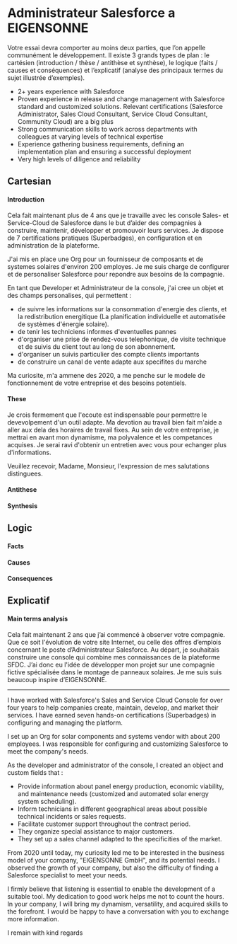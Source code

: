 #  Administrateur Salesforce a EIGENSONNE
Votre essai devra comporter au moins deux parties, que l’on appelle communément le développement. Il existe 3 grands types de plan : le cartésien (introduction / thèse / antithèse et synthèse), le logique (faits / causes et conséquences) et l’explicatif (analyse des principaux termes du sujet illustrée d’exemples).

- 2+ years experience with Salesforce
- Proven experience in release and change management with Salesforce standard and customized solutions. Relevant certifications (Salesforce Administrator, Sales Cloud Consultant, Service Cloud Consultant, Community Cloud) are a big plus
- Strong communication skills to work across departments with colleagues at varying levels of technical expertise
- Experience gathering business requirements, defining an implementation plan and ensuring a successful deployment
- Very high levels of diligence and reliability
## Cartesian 
#### Introduction
Cela fait maintenant plus de 4 ans que je travaille avec les console Sales- et Service-Cloud de Salesforce dans le but d’aider des compagnies à construire, maintenir, développer et promouvoir leurs services.
Je dispose de 7 certifications pratiques (Superbadges), en configuration et en administration de la plateforme.

J'ai mis en place une Org pour un fournisseur de composants et de systemes solaires d'environ 200 employes.
Je me suis charge de configurer et de personaliser Salesforce pour repondre aux besoins de la compagnie.

En tant que Developer et Administrateur de la console, j'ai cree un objet et des champs personalises, qui permettent :
- de suivre les informations sur la consommation d'energie des clients, et la redistribution energitique (La planification individuelle et automatisée de systèmes d'énergie solaire).
- de tenir les techniciens informes d'eventuelles pannes
- d'organiser une prise de rendez-vous telephonique, de visite technique et de suivis du client tout au long
  de son abonnement.
- d'organiser un suivis particulier des compte clients importants
- de construire un canal de vente adapte aux specifites du marche

Ma curiosite, m'a ammene des 2020, a me penche sur le modele de fonctionnement de votre entreprise et des besoins potentiels.

#### These
Je crois fermement que l'ecoute est indispensable pour permettre le devevolpement d'un outil adapte. Ma devotion au travail bien fait m'aide a aller  aux dela des horaires de travail fixes.
Au sein de votre entreprise, je mettrai en avant mon  dynamisme, ma polyvalence et les competances acquises. 
Je serai ravi d'obtenir un entretien avec vous pour echanger plus d'informations.

Veuillez recevoir, Madame, Monsieur, l'expression de mes salutations distinguees.
#### Antithese

#### Synthesis

## Logic

#### Facts

#### Causes

#### Consequences

## Explicatif

#### Main terms analysis 




Cela fait maintenant 2 ans que j’ai commencé à observer votre compagnie. 
Que ce soit l'évolution de votre site Internet, ou celle des offres d’emplois concernant le poste d’Administrateur Salesforce.
Au départ, je souhaitais construire une console qui combine mes connaissances de la plateforme SFDC.
J’ai donc eu l'idée de développer mon projet sur une compagnie fictive spécialisée dans le montage de panneaux solaires.
Je me suis suis beaucoup inspire d’EIGENSONNE. 


---
I have worked with Salesforce's Sales and Service Cloud Console for over four years to help companies create, maintain, develop, and market their services.
I have earned seven hands-on certifications (Superbadges) in configuring and managing the platform.

I set up an Org for solar components and systems vendor with about 200 employees.
I was responsible for configuring and customizing Salesforce to meet the company's needs.

As the developer and administrator of the console, I created an object and custom fields that :
- Provide information about panel energy production, economic viability, and maintenance needs (customized and automated solar energy system scheduling).
- Inform technicians in different geographical areas about possible technical incidents or sales requests.
- Facilitate customer support throughout the contract period.
- They organize special assistance to major customers.
- They set up a sales channel adapted to the specificities of the market.

From 2020 until today, my curiosity led me to be interested in the business model of your company, "EIGENSONNE GmbH", and its potential needs. I observed the growth of your company, but also the difficulty of finding a Salesforce specialist to meet your needs.

I firmly believe that listening is essential to enable the development of a suitable tool. My dedication to good work helps me not to count the hours.
In your company, I will bring my dynamism, versatility, and acquired skills to the forefront.
I would be happy to have a conversation with you to exchange more information.

I remain with kind regards